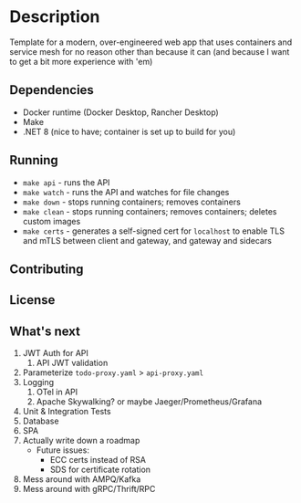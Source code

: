 # Description

Template for a modern, over-engineered web app that uses containers and service mesh for no reason other than because it can (and because I want to get a bit more experience with 'em)

## Dependencies

- Docker runtime (Docker Desktop, Rancher Desktop)
- Make
- .NET 8 (nice to have; container is set up to build for you)

## Running

- `make api` - runs the API
- `make watch` - runs the API and watches for file changes
- `make down` - stops running containers; removes containers
- `make clean` - stops running containers; removes containers; deletes custom images
- `make certs` - generates a self-signed cert for `localhost` to enable TLS and mTLS between client and gateway, and gateway and sidecars

## Contributing

## License

## What's next

1. JWT Auth for API
   1. API JWT validation
2. Parameterize `todo-proxy.yaml` > `api-proxy.yaml`
3. Logging
   1. OTel in API
   2. Apache Skywalking? or maybe Jaeger/Prometheus/Grafana
4. Unit & Integration Tests
5. Database
6. SPA
7. Actually write down a roadmap
   - Future issues:
     - ECC certs instead of RSA
     - SDS for certificate rotation
8. Mess around with AMPQ/Kafka
9. Mess around with gRPC/Thrift/RPC
